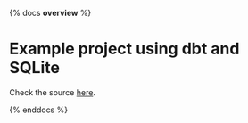{% docs __overview__ %}

# Example project using dbt and SQLite

Check the source [here](https://github.com/edgarrmondragon/dbt-sqlite-example).

{% enddocs %}
